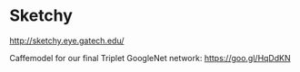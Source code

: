 # Sketchy
http://sketchy.eye.gatech.edu/

Caffemodel for our final Triplet GoogleNet network: https://goo.gl/HqDdKN
